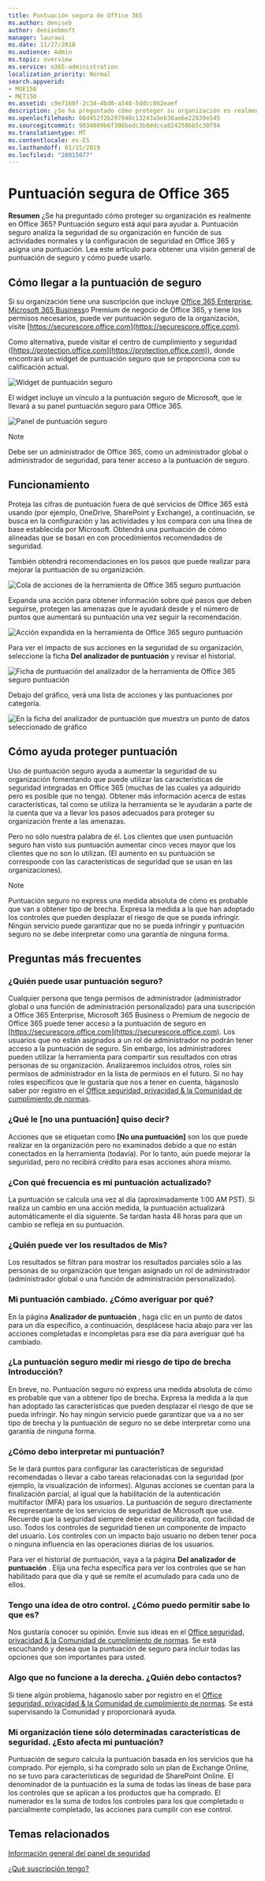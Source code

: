 ```yaml
---
title: Puntuación segura de Office 365
ms.author: deniseb
author: denisebmsft
manager: laurawi
ms.date: 11/27/2018
ms.audience: Admin
ms.topic: overview
ms.service: o365-administration
localization_priority: Normal
search.appverid:
- MOE150
- MET150
ms.assetid: c9e7160f-2c34-4bd0-a548-5ddcc862eaef
description: ¿Se ha preguntado cómo proteger su organización es realmente en Office 365? Puntuación seguro está aquí para ayudar a. Puntuación seguro analiza la seguridad de su organización en función de sus actividades normales y la configuración de seguridad en Office 365 y asigna una puntuación.
ms.openlocfilehash: 08d452f2b297948c13243a5eb36ae6e22839e545
ms.sourcegitcommit: 9034809b6f308bedc3b8ddcca8242586b5c30f94
ms.translationtype: MT
ms.contentlocale: es-ES
ms.lasthandoff: 01/15/2019
ms.locfileid: "28015077"
---
```

# <a name="office-365-secure-score"></a>Puntuación segura de Office 365

**Resumen** ¿Se ha preguntado cómo proteger su organización es realmente en Office 365? Puntuación seguro está aquí para ayudar a. Puntuación seguro analiza la seguridad de su organización en función de sus actividades normales y la configuración de seguridad en Office 365 y asigna una puntuación. Lea este artículo para obtener una visión general de puntuación de seguro y cómo puede usarlo.
  
## <a name="how-to-get-to-secure-score"></a>Cómo llegar a la puntuación de seguro

Si su organización tiene una suscripción que incluye [Office 365 Enterprise](https://docs.microsoft.com/office365/enterprise/), [Microsoft 365 Business](https://docs.microsoft.com/microsoft-365/business/)o Premium de negocio de Office 365, y tiene los permisos necesarios, puede ver puntuación seguro de la organización, visite [https://securescore.office.com](https://securescore.office.com). 

Como alternativa, puede visitar el centro de cumplimiento y seguridad ([https://protection.office.com](https://protection.office.com)), donde encontrará un widget de puntuación seguro que se proporciona con su calificación actual.

![Widget de puntuación seguro](media/SecureScoreWidget-o365.png)

El widget incluye un vínculo a la puntuación seguro de Microsoft, que le llevará a su panel puntuación seguro para Office 365.

![Panel de puntuación seguro](media/SecureScore-WelcomeScreen.png)

> [!NOTE]
> Debe ser un administrador de Office 365, como un administrador global o administrador de seguridad, para tener acceso a la puntuación de seguro.
  
## <a name="how-it-works"></a>Funcionamiento

Proteja las cifras de puntuación fuera de qué servicios de Office 365 está usando (por ejemplo, OneDrive, SharePoint y Exchange), a continuación, se busca en la configuración y las actividades y los compara con una línea de base establecida por Microsoft. Obtendrá una puntuación de cómo alineadas que se basan en con procedimientos recomendados de seguridad.
  
También obtendrá recomendaciones en los pasos que puede realizar para mejorar la puntuación de su organización. 
  
![Cola de acciones de la herramienta de Office 365 seguro puntuación](media/SecureScore-ActionsToTake.png)
  
Expanda una acción para obtener información sobre qué pasos que deben seguirse, protegen las amenazas que le ayudará desde y el número de puntos que aumentará su puntuación una vez seguir la recomendación.
  
![Acción expandida en la herramienta de Office 365 seguro puntuación](media/SecureScore-DetailedActionToTake.png)
  
Para ver el impacto de sus acciones en la seguridad de su organización, seleccione la ficha **Del analizador de puntuación** y revisar el historial. 
  
![Ficha de puntuación del analizador de la herramienta de Office 365 seguro puntuación](media/SecureScore-ScoreAnalyzer-7days.png)
  
Debajo del gráfico, verá una lista de acciones y las puntuaciones por categoría.
  
![En la ficha del analizador de puntuación que muestra un punto de datos seleccionado de gráfico](media/SecureScore-Analyzer-breakdownbelowchart.png)
  
## <a name="how-secure-score-helps"></a>Cómo ayuda proteger puntuación

Uso de puntuación seguro ayuda a aumentar la seguridad de su organización fomentando que puede utilizar las características de seguridad integradas en Office 365 (muchas de las cuales ya adquirido pero es posible que no tenga). Obtener más información acerca de estas características, tal como se utiliza la herramienta se le ayudarán a parte de la cuenta que va a llevar los pasos adecuados para proteger su organización frente a las amenazas.
  
Pero no sólo nuestra palabra de él. Los clientes que usen puntuación seguro han visto sus puntuación aumentar cinco veces mayor que los clientes que no son lo utilizan. (El aumento en su puntuación se corresponde con las características de seguridad que se usan en las organizaciones).
  
> [!NOTE]
> Puntuación seguro no express una medida absoluta de cómo es probable que van a obtener tipo de brecha. Expresa la medida a la que han adoptado los controles que pueden desplazar el riesgo de que se pueda infringir. Ningún servicio puede garantizar que no se pueda infringir y puntuación seguro no se debe interpretar como una garantía de ninguna forma. 
  
## <a name="faqs"></a>Preguntas más frecuentes

### <a name="who-can-use-secure-score"></a>¿Quién puede usar puntuación seguro?

Cualquier persona que tenga permisos de administrador (administrador global o una función de administración personalizado) para una suscripción a Office 365 Enterprise, Microsoft 365 Business o Premium de negocio de Office 365 puede tener acceso a la puntuación de seguro en [https://securescore.office.com](https://securescore.office.com). Los usuarios que no están asignados a un rol de administrador no podrán tener acceso a la puntuación de seguro. Sin embargo, los administradores pueden utilizar la herramienta para compartir sus resultados con otras personas de su organización. Analizaremos incluidos otros, roles sin permisos de administrador en la lista de permisos en el futuro. Si no hay roles específicos que le gustaría que nos a tener en cuenta, háganoslo saber por registro en el [Office seguridad, privacidad &amp; la Comunidad de cumplimiento de normas](https://techcommunity.microsoft.com/t5/Security-Privacy-Compliance/bd-p/security_privacy).
  
### <a name="what-does-not-scored-mean"></a>¿Qué le [no una puntuación] quiso decir?

Acciones que se etiquetan como **[No una puntuación]** son los que puede realizar en la organización pero no examinados debido a que no están conectados en la herramienta (todavía). Por lo tanto, aún puede mejorar la seguridad, pero no recibirá crédito para esas acciones ahora mismo. 
  
### <a name="how-often-is-my-score-updated"></a>¿Con qué frecuencia es mi puntuación actualizado?

La puntuación se calcula una vez al día (aproximadamente 1:00 AM PST). Si realiza un cambio en una acción medida, la puntuación actualizará automáticamente el día siguiente. Se tardan hasta 48 horas para que un cambio se refleja en su puntuación.
  
### <a name="who-can-see-my-results"></a>¿Quién puede ver los resultados de Mis?

Los resultados se filtran para mostrar los resultados parciales sólo a las personas de su organización que tengan asignado un rol de administrador (administrador global o una función de administración personalizado).
  
### <a name="my-score-changed-how-do-i-figure-out-why"></a>Mi puntuación cambiado. ¿Cómo averiguar por qué?

En la página **Analizador de puntuación** , haga clic en un punto de datos para un día específico, a continuación, desplácese hacia abajo para ver las acciones completadas e incompletas para ese día para averiguar qué ha cambiado. 
  
### <a name="does-the-secure-score-measure-my-risk-of-getting-breached"></a>¿La puntuación seguro medir mi riesgo de tipo de brecha Introducción?

En breve, no. Puntuación seguro no express una medida absoluta de cómo es probable que van a obtener tipo de brecha. Expresa la medida a la que han adoptado las características que pueden desplazar el riesgo de que se pueda infringir. No hay ningún servicio puede garantizar que va a no ser tipo de brecha y la puntuación de seguro no se debe interpretar como una garantía de ninguna forma.
  
### <a name="how-should-i-interpret-my-score"></a>¿Cómo debo interpretar mi puntuación?

Se le dará puntos para configurar las características de seguridad recomendadas o llevar a cabo tareas relacionadas con la seguridad (por ejemplo, la visualización de informes). Algunas acciones se cuentan para la finalización parcial, al igual que la habilitación de la autenticación multifactor (MFA) para los usuarios. La puntuación de seguro directamente es representante de los servicios de seguridad de Microsoft que use. Recuerde que la seguridad siempre debe estar equilibrada, con facilidad de uso. Todos los controles de seguridad tienen un componente de impacto del usuario. Los controles con un impacto bajo usuario no deben tener poca o ninguna influencia en las operaciones diarias de los usuarios.
  
Para ver el historial de puntuación, vaya a la página **Del analizador de puntuación** . Elija una fecha específica para ver los controles que se han habilitado para que día y qué se remite el acumulado para cada uno de ellos. 
  
### <a name="i-have-an-idea-for-another-control-how-do-i-let-you-know-what-it-is"></a>Tengo una idea de otro control. ¿Cómo puedo permitir sabe lo que es?

Nos gustaría conocer su opinión. Envíe sus ideas en el [Office seguridad, privacidad &amp; la Comunidad de cumplimiento de normas](https://go.microsoft.com/fwlink/?linkid=836898). Se está escuchando y desea que la puntuación de seguro para incluir todas las opciones que son importantes para usted.
  
### <a name="something-isnt-working-right-who-should-i-contact"></a>Algo que no funcione a la derecha. ¿Quién debo contactos?

Si tiene algún problema, háganoslo saber por registro en el [Office seguridad, privacidad &amp; la Comunidad de cumplimiento de normas](hhttps://techcommunity.microsoft.com/t5/Security-Privacy-Compliance/bd-p/security_privacy). Se está supervisando la Comunidad y proporcionará ayuda.
  
### <a name="my-organization-only-has-certain-security-features-does-this-affect-my-score"></a>Mi organización tiene sólo determinadas características de seguridad. ¿Esto afecta mi puntuación?

Puntuación de seguro calcula la puntuación basada en los servicios que ha comprado. Por ejemplo, si ha comprado solo un plan de Exchange Online, no se tuvo para características de seguridad de SharePoint Online. El denominador de la puntuación es la suma de todas las líneas de base para los controles que se aplican a los productos que ha comprado. El numerador es la suma de todos los controles para los que completado o parcialmente completado, las acciones para cumplir con ese control.

## <a name="related-topics"></a>Temas relacionados

[Información general del panel de seguridad](security-dashboard.md)

[¿Qué suscripción tengo?](https://docs.microsoft.com/office365/admin/admin-overview/what-subscription-do-i-have?view=o365-worldwide)
  

